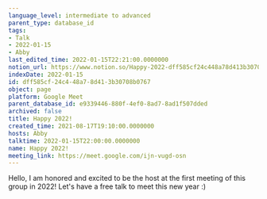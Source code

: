 ```yaml
---
language_level: intermediate to advanced
parent_type: database_id
tags:
- Talk
- 2022-01-15
- Abby
last_edited_time: 2022-01-15T22:21:00.0000000
notion_url: https://www.notion.so/Happy-2022-dff585cf24c448a78d413b30708b0767
indexDate: 2022-01-15
id: dff585cf-24c4-48a7-8d41-3b30708b0767
object: page
platform: Google Meet
parent_database_id: e9339446-880f-4ef0-8ad7-8ad1f507dded
archived: false
title: Happy 2022!
created_time: 2021-08-17T19:10:00.0000000
hosts: Abby
talktime: 2022-01-15T22:00:00.0000000
name: Happy 2022!
meeting_link: https://meet.google.com/ijn-vugd-osn
---
```


Hello, I am honored and excited to be the host at the first meeting of this group in 2022! Let's have a free talk to meet this new year :)





